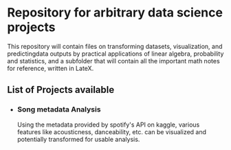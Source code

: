 # Repository for arbitrary data science projects

This repository will contain files on transforming datasets, visualization, and predictingdata outputs by practical applications of linear algebra, probability and statistics, and a subfolder that will contain all the important math notes for reference, written in LateX.

## List of Projects available
* ### Song metadata Analysis
    Using the metadata provided by spotify's API on kaggle, various features like 
    acousticness, danceability, etc. can be visualized and potentially transformed for 
    usable analysis.
